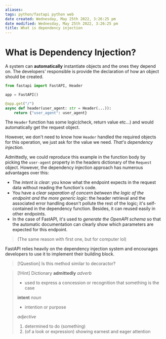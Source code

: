 ```yaml
---
aliases: 
tags: python/fastapi python web 
date created: Wednesday, May 25th 2022, 3:26:25 pm
date modified: Wednesday, May 25th 2022, 3:26:25 pm
title: What is dependency injection
---
```


# What is Dependency Injection?

A system can **automatically** instantiate objects and the ones they depend on. The developers' responsible is provide the declaration of how an object should be created.

```python
from fastapi import FastAPI, Header

app = FastAPI()

@app.get("/")
async def header(user_agent: str = Header(...)):
    return {"user_agent": user_agent}
```

The `Header` function has some logic(check, return value etc...) and would automatically get the request object.

However, we don't need to know how `Header` handled the required objects for this operation, we just ask for the value we need. _That's dependency injection._

Admittedly, we could reproduce this example in the function body by picking the `user-agent` property in the headers dictionary of the `Request` object. However, the dependency injection approach has numerous advantages over this:

- The _intent is clear_: you know what the endpoint expects in the request data without reading the function's code.
- You have a _clear separation of concern between the logic of the endpoint and the more generic logic_: the header retrieval and the associated error handling doesn't pollute the rest of the logic; it's self-contained in the dependency function. Besides, it can reused easily in other endpoints.
- In the case of FastAPI, it's used to _generate the OpenAPI schema_ so that the automatic documentation can clearly show which parameters are expected for this endpoint.
>(The same reason with first one, but for computer lol)

FastAPI relies heavily on the dependency injection system and encourages developers to use it to implement their building block.

> [!Question]
> Is this method similar to decoractor?

> [!Hint] Dictionary
> **admittedly**
> _adverb_
> - used to express a concession or recognition that something is the case
> 
> **intent**
> _noun_
> - intention or purpose  
> 
> _adjective_
> 1. determined to do (something)
> 2. (of a look or expression) showing earnest and eager attention


